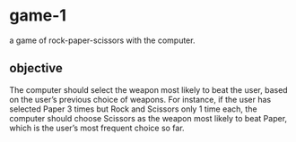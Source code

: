 game-1
======

a game of rock-paper-scissors with the computer.

objective
---------

The computer should select the weapon most likely to beat the user, based on the user’s previous choice of weapons. 
For instance, if the user has selected Paper 3 times but Rock and Scissors only 1 time each, the computer should choose 
Scissors as the weapon most likely to beat Paper, which is the user’s most frequent choice so far.
